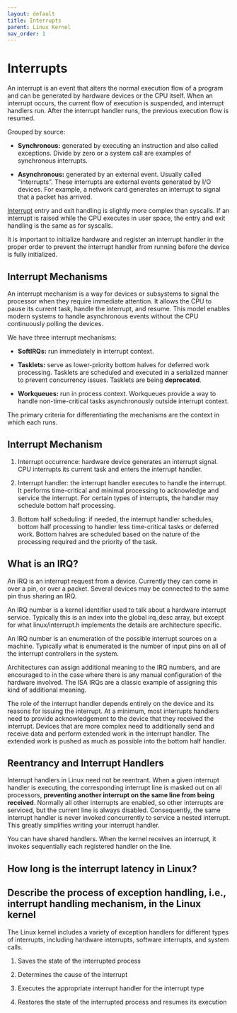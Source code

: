 ```yaml
---
layout: default
title: Interrupts
parent: Linux Kernel
nav_order: 1
---
```


# Interrupts

An interrupt is an event that alters the normal execution flow of a program and can be generated by hardware devices or the CPU itself. When an interrupt occurs, the current flow of execution is suspended, and interrupt handlers run. After the interrupt handler runs, the previous execution flow is resumed.

Grouped by source:

* **Synchronous:** generated by executing an instruction and also called exceptions. Divide by zero or a system call are examples of synchronous interrupts.

* **Asynchronous:** generated by an external event. Usually called “interrupts”. These interrupts are external events generated by I/O devices. For example, a network card generates an interrupt to signal that a packet has arrived.

[Interrupt](https://docs.kernel.org/core-api/entry.html#interrupts-and-regular-exceptions) entry and exit handling is slightly more complex than syscalls. If an interrupt is raised while the CPU executes in user space, the entry and exit handling is the same as for syscalls.

It is important to initialize hardware and register an interrupt handler in the proper order to prevent the interrupt handler from running before the device is fully initialized.

## Interrupt Mechanisms

An interrupt mechanism is a way for devices or subsystems to signal the processor when they require immediate attention. It allows the CPU to pause its current task, handle the interrupt, and resume. This model enables modern systems to handle asynchronous events without the CPU continuously polling the devices.

We have three interrupt mechanisms:

* **SoftIRQs:** run immediately in interrupt context.

* **Tasklets:** serve as lower-priority bottom halves for deferred work processing. Tasklets are scheduled and executed in a serialized manner to prevent concurrency issues. Tasklets are being **deprecated**.

* **Workqueues:** run in process context. Workqueues provide a way to handle non-time-critical tasks asynchronously outside interrupt context.

The primary criteria for differentiating the mechanisms are the context in which each runs.

## Interrupt Mechanism

1. Interrupt occurrence: hardware device generates an interrupt signal. CPU interrupts its current task and enters the interrupt handler.

2. Interrupt handler: the interrupt handler executes to handle the interrupt. It performs time-critical and minimal processing to acknowledge and service the interrupt. For certain types of interrupts, the handler may schedule bottom half processing.

3. Bottom half scheduling: if needed, the interrupt handler schedules, bottom half processing to handler less time-critical tasks or deferred work. Bottom halves are scheduled based on the nature of the processing required and the priority of the task.

## What is an IRQ?

An IRQ is an interrupt request from a device. Currently they can come in over a pin, or over a packet. Several devices may be connected to the same pin thus sharing an IRQ.

An IRQ number is a kernel identifier used to talk about a hardware interrupt service. Typically this is an index into the global irq_desc array, but except for what linux/interrupt.h implements the details are architecture specific.

An IRQ number is an enumeration of the possible interrupt sources on a machine. Typically what is enumerated is the number of input pins on all of the interrupt controllers in the system.

Architectures can assign additional meaning to the IRQ numbers, and are encouraged to in the case where there is any manual configuration of the hardware involved. The ISA IRQs are a classic example of assigning this kind of additional meaning.

The role of the interrupt handler depends entirely on the device and its reasons for issuing the interrupt. At a minimum, most interrupts handlers need to provide acknowledgement to the device that they received the interrupt. Devices that are more complex need to additionally send and receive data and perform extended work in the interrupt handler. The extended work is pushed as much as possible into the bottom half handler.

## Reentrancy and Interrupt Handlers

Interrupt handlers in Linux need not be reentrant. When a given interrupt handler is executing, the corresponding interrupt line is masked out on all processors, **preventing another interrupt on the same line from being received**. Normally all other interrupts are enabled, so other interrupts are serviced, but the current line is always disabled. Consequently, the same interrupt handler is never invoked concurrently to service a nested interrupt. This greatly simplifies writing your interrupt handler.

You can have shared handlers. When the kernel receives an interrupt, it invokes sequentially each registered handler on the line.

## How long is the interrupt latency in Linux?

## Describe the process of exception handling, i.e., interrupt handling mechanism, in the Linux kernel

The Linux kernel includes a variety of exception handlers for different types of interrupts, including hardware interrupts, software interrupts, and system calls.

1. Saves the state of the interrupted process

2. Determines the cause of the interrupt

3. Executes the appropriate interrupt handler for the interrupt type

4. Restores the state of the interrupted process and resumes its execution
